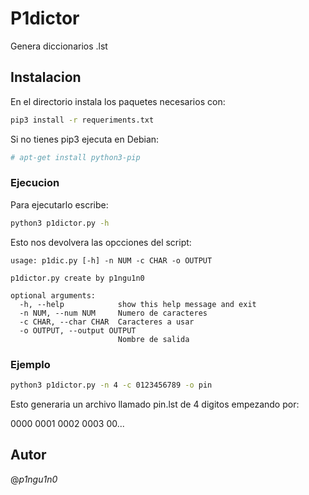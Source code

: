 # P1dictor

Genera diccionarios .lst

## Instalacion

En el directorio instala los paquetes necesarios con:

```sh
pip3 install -r requeriments.txt
```

Si no tienes pip3 ejecuta en Debian:

```sh
# apt-get install python3-pip
```

### Ejecucion

Para ejecutarlo escribe:

```sh
python3 p1dictor.py -h
```

Esto nos devolvera las opcciones del script:

```ascii
usage: p1dic.py [-h] -n NUM -c CHAR -o OUTPUT

p1dictor.py create by p1ngu1n0

optional arguments:
  -h, --help            show this help message and exit
  -n NUM, --num NUM     Numero de caracteres
  -c CHAR, --char CHAR  Caracteres a usar
  -o OUTPUT, --output OUTPUT
                        Nombre de salida
```
### Ejemplo

```sh
python3 p1dictor.py -n 4 -c 0123456789 -o pin
```

Esto generaria un archivo llamado pin.lst de 4 digitos empezando por:

0000
0001
0002
0003
00...

## Autor

@_p1ngu1n0_

